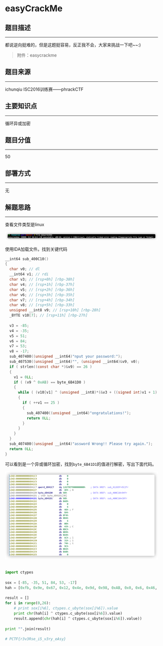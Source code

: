 # easyCrackMe

## 题目描述
---
都说逆向挺难的，但是这题挺容易，反正我不会，大家来挑战一下吧~~:)

> 附件：easycrackme

## 题目来源
---
ichunqiu ISC2016训练赛——phrackCTF

## 主要知识点
---
循环异或加密

## 题目分值
---
50

## 部署方式
---
无

## 解题思路
---
查看文件类型是linux

![](images/2020-05-09-14-45-36.png)

使用IDA加载文件。找到关键代码
```c
__int64 sub_400C10()
{
  char v0; // dl
  __int64 v1; // rdi
  char v3; // [rsp+0h] [rbp-38h]
  char v4; // [rsp+1h] [rbp-37h]
  char v5; // [rsp+2h] [rbp-36h]
  char v6; // [rsp+3h] [rbp-35h]
  char v7; // [rsp+4h] [rbp-34h]
  char v8; // [rsp+5h] [rbp-33h]
  unsigned __int8 v9; // [rsp+10h] [rbp-28h]
  _BYTE v10[7]; // [rsp+11h] [rbp-27h]

  v3 = -85;
  v4 = -35;
  v5 = 51;
  v6 = 84;
  v7 = 53;
  v8 = -17;
  sub_407400((unsigned __int64)"nput your password:");
  sub_407530((unsigned __int64)"", (unsigned __int64)&v9, v0);
  if ( strlen((const char *)&v9) == 26 )
  {
    v1 = 0LL;
    if ( (v9 ^ 0xAB) == byte_6B41D0 )
    {
      while ( (v10[v1] ^ (unsigned __int8)*(&v3 + ((signed int)v1 + 1) % 6)) == byte_6B41D1[v1] )
      {
        if ( ++v1 == 25 )
        {
          sub_407400((unsigned __int64)"ongratulations!");
          return 0LL;
        }
      }
    }
  }
  sub_407400((unsigned __int64)"assword Wrong!! Please try again.");
  return 0LL;
}
```

可以看到是一个异或循环加密，找到`byte_6B41D1`的值进行解密，写出下面代码。

![](images/2020-05-12-11-29-02.png)

```python

import ctypes 

sox = [-85, -35, 51, 84, 53, -17]
hah = [0xfb, 0x9e, 0x67, 0x12, 0x4e, 0x9d, 0x98, 0xAB, 0x0, 0x6, 0x46, 0x8A, 0x0F4, 0x0B4, 0x6, 0x0B, 0x43, 0xDC, 0xD9, 0x0A4, 0x6C, 0x31, 0x74, 0x9C, 0xD2, 0xA0,]

result = []
for i in range(0,26):
    # print sox[i%6], ctypes.c_ubyte(sox[i%6]).value
    print chr(hah[i] ^ ctypes.c_ubyte(sox[i%6]).value)
    result.append(chr(hah[i] ^ ctypes.c_ubyte(sox[i%6]).value))

print "".join(result)

# PCTF{r3v3Rse_i5_v3ry_eAsy}
```
